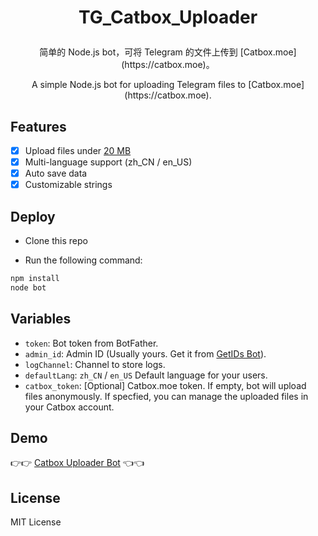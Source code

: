 # <p align="center">TG_Catbox_Uploader</p>

<p align="center">简单的 Node.js bot，可将 Telegram 的文件上传到 [Catbox.moe](https://catbox.moe)。</p>

<p align="center">A simple Node.js bot for uploading Telegram files to [Catbox.moe](https://catbox.moe).</p>

## Features

- [x] Upload files under [20 MB](https://core.telegram.org/bots/api#getfile)
- [x] Multi-language support (zh_CN / en_US)
- [x] Auto save data
- [x] Customizable strings
## Deploy

- Clone this repo

- Run the following command:

```Bash
npm install
node bot
```

## Variables

- `token`: Bot token from BotFather.
- `admin_id`: Admin ID (Usually yours. Get it from [GetIDs Bot](https://t.me/getidsbot)).
- `logChannel`: Channel to store logs.
- `defaultLang`: `zh_CN` / `en_US` Default language for your users.
- `catbox_token`: [Optional] Catbox.moe token. If empty, bot will upload files anonymously. If specfied, you can manage the uploaded files in your Catbox account.

## Demo

👉👉 [Catbox Uploader Bot](https://t.me/CatboxUploaderBot) 👈👈

## License

MIT License